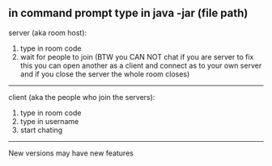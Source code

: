 in command prompt type in java -jar (file path)
----------------------------------------------------------------------------------------------------------------------------
server (aka room host):
1. type in room code
2. wait for people to join 
(BTW you CAN NOT chat if you are server to fix this you can open another as a client and connect as to your own server and if you close the server the whole room closes)
----------------------------------------------------------------------------------------------------------------------------
client (aka the people who join the servers):
1. type in room code
2. type in username
3. start chating
----------------------------------------------------------------------------------------------------------------------------
New versions may have new features
